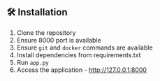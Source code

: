 ## 🛠 Installation
1. Clone the repository
2. Ensure 8000 port is available
3. Ensure `git` and `docker` commands are available
4. Install dependencies from requirements.txt
5. Run `app.py`
6. Access the application - http://127.0.0.1:8000
